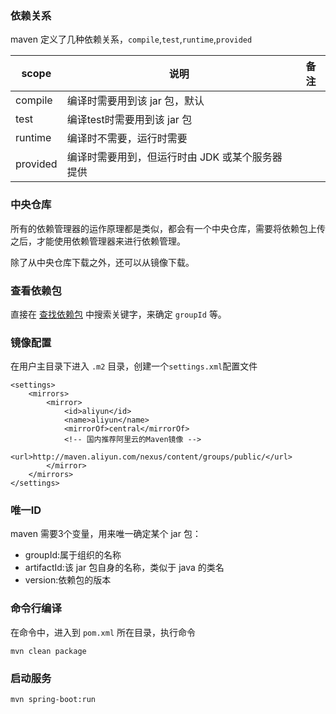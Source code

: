 ### 依赖关系

maven 定义了几种依赖关系，`compile`,`test`,`runtime`,`provided`

|scope|说明|备注|
|-|-|-|
|compile|编译时需要用到该 jar 包，默认||
|test|编译test时需要用到该 jar 包||
|runtime|编译时不需要，运行时需要||
|provided|编译时需要用到，但运行时由 JDK 或某个服务器提供||


### 中央仓库

所有的依赖管理器的运作原理都是类似，都会有一个中央仓库，需要将依赖包上传之后，才能使用依赖管理器来进行依赖管理。

除了从中央仓库下载之外，还可以从镜像下载。

### 查看依赖包

直接在 [查找依赖包](https://search.maven.org/) 中搜索关键字，来确定 `groupId` 等。


### 镜像配置

在用户主目录下进入 `.m2` 目录，创建一个`settings.xml`配置文件

```
<settings>
    <mirrors>
        <mirror>
            <id>aliyun</id>
            <name>aliyun</name>
            <mirrorOf>central</mirrorOf>
            <!-- 国内推荐阿里云的Maven镜像 -->
            <url>http://maven.aliyun.com/nexus/content/groups/public/</url>
        </mirror>
    </mirrors>
</settings>
```

### 唯一ID

maven 需要3个变量，用来唯一确定某个 jar 包：
-   groupId:属于组织的名称
-   artifactId:该 jar 包自身的名称，类似于 java 的类名
-   version:依赖包的版本

### 命令行编译

在命令中，进入到 `pom.xml` 所在目录，执行命令

`mvn clean package`

### 启动服务

`mvn spring-boot:run`